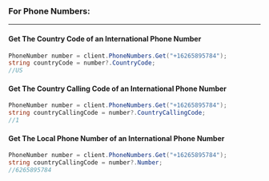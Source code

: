 ### For Phone Numbers:
---

#### Get The Country Code of an International Phone Number

```cs
PhoneNumber number = client.PhoneNumbers.Get("+16265895784");
string countryCode = number?.CountryCode;
//US
```
#### Get The Country Calling Code of an International Phone Number 

```cs
PhoneNumber number = client.PhoneNumbers.Get("+16265895784");
string countryCallingCode = number?.CountryCallingCode;
//1
```
#### Get The Local Phone Number of an International Phone Number

```cs
PhoneNumber number = client.PhoneNumbers.Get("+16265895784");
string countryCallingCode = number?.Number;
//6265895784
```